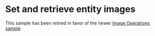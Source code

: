 # Set and retrieve entity images

This sample has been retired in favor of the newer [Image Operations sample](../../C%23-NETCore/ImageOperations/README.md)
